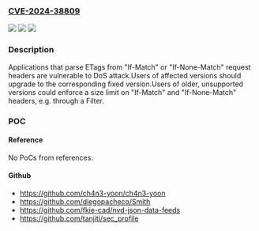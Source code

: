 ### [CVE-2024-38809](https://cve.mitre.org/cgi-bin/cvename.cgi?name=CVE-2024-38809)
![](https://img.shields.io/static/v1?label=Product&message=Spring%20Framework&color=blue)
![](https://img.shields.io/static/v1?label=Version&message=%3D%206.1.0%20-%206.1.11%2C%206.0.0%20-%206.0.22%2C%205.3.0%20-%205.3.37%20&color=brighgreen)
![](https://img.shields.io/static/v1?label=Vulnerability&message=Spring%20Framework%20DoS%20via%20conditional%20HTTP%20request&color=brighgreen)

### Description

Applications that parse ETags from "If-Match" or "If-None-Match" request headers are vulnerable to DoS attack.Users of affected versions should upgrade to the corresponding fixed version.Users of older, unsupported versions could enforce a size limit on "If-Match" and "If-None-Match" headers, e.g. through a Filter.

### POC

#### Reference
No PoCs from references.

#### Github
- https://github.com/ch4n3-yoon/ch4n3-yoon
- https://github.com/diegopacheco/Smith
- https://github.com/fkie-cad/nvd-json-data-feeds
- https://github.com/tanjiti/sec_profile

